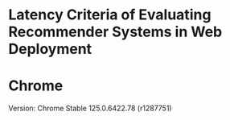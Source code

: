 Latency Criteria of Evaluating Recommender Systems in Web Deployment
=============

# Chrome

Version: Chrome Stable 125.0.6422.78 (r1287751)